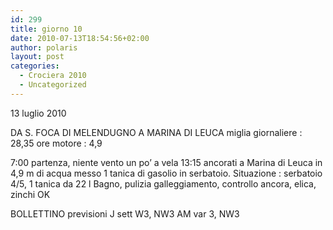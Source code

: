 ```yaml
---
id: 299
title: giorno 10
date: 2010-07-13T18:54:56+02:00
author: polaris
layout: post
categories:
  - Crociera 2010
  - Uncategorized
---
```

13 luglio 2010

DA S. FOCA DI MELENDUGNO A MARINA DI LEUCA
miglia giornaliere : 28,35
ore motore : 4,9

7:00 partenza, niente vento
un po’ a vela
13:15 ancorati a Marina di Leuca in 4,9 m di acqua
messo 1 tanica di gasolio in serbatoio.
Situazione : serbatoio 4/5, 1 tanica da 22 l
Bagno, pulizia galleggiamento, controllo ancora, elica, zinchi OK

BOLLETTINO
previsioni
J sett W3, NW3
AM var 3, NW3
